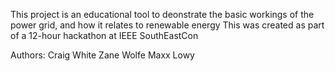 This project is an educational tool to deonstrate the basic workings of the power grid, and how it relates to renewable energy
This was created as part of a 12-hour hackathon at IEEE SouthEastCon

Authors:
Craig White
Zane Wolfe
Maxx Lowy